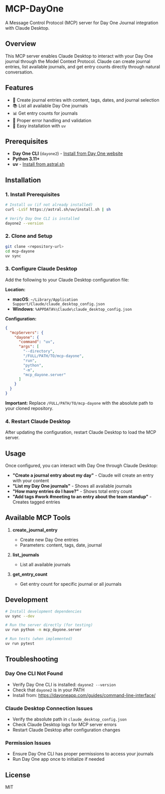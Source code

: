 # MCP-DayOne

A Message Control Protocol (MCP) server for Day One Journal integration with Claude Desktop.

## Overview

This MCP server enables Claude Desktop to interact with your Day One journal through the Model Context Protocol. Claude can create journal entries, list available journals, and get entry counts directly through natural conversation.

## Features

- 📝 Create journal entries with content, tags, dates, and journal selection
- 📚 List all available Day One journals
- 📊 Get entry counts for journals
- 🔧 Proper error handling and validation
- 🚀 Easy installation with `uv`

## Prerequisites

- **Day One CLI** (`dayone2`) - [Install from Day One website](https://dayoneapp.com/guides/command-line-interface/)
- **Python 3.11+** 
- **uv** - [Install from astral.sh](https://astral.sh/uv/install.sh)

## Installation

### 1. Install Prerequisites

```bash
# Install uv (if not already installed)
curl -LsSf https://astral.sh/uv/install.sh | sh

# Verify Day One CLI is installed
dayone2 --version
```

### 2. Clone and Setup

```bash
git clone <repository-url>
cd mcp-dayone
uv sync
```

### 3. Configure Claude Desktop

Add the following to your Claude Desktop configuration file:

**Location:**
- **macOS**: `~/Library/Application Support/Claude/claude_desktop_config.json`
- **Windows**: `%APPDATA%\Claude\claude_desktop_config.json`

**Configuration:**
```json
{
  "mcpServers": {
    "dayone": {
      "command": "uv",
      "args": [
        "--directory",
        "/FULL/PATH/TO/mcp-dayone",
        "run",
        "python",
        "-m",
        "mcp_dayone.server"
      ]
    }
  }
}
```

**Important:** Replace `/FULL/PATH/TO/mcp-dayone` with the absolute path to your cloned repository.

### 4. Restart Claude Desktop

After updating the configuration, restart Claude Desktop to load the MCP server.

## Usage

Once configured, you can interact with Day One through Claude Desktop:

- **"Create a journal entry about my day"** - Claude will create an entry with your content
- **"List my Day One journals"** - Shows all available journals
- **"How many entries do I have?"** - Shows total entry count
- **"Add tags #work #meeting to an entry about the team standup"** - Creates tagged entries

## Available MCP Tools

1. **create_journal_entry**
   - Create new Day One entries
   - Parameters: content, tags, date, journal
   
2. **list_journals**
   - List all available journals
   
3. **get_entry_count**
   - Get entry count for specific journal or all journals

## Development

```bash
# Install development dependencies
uv sync --dev

# Run the server directly (for testing)
uv run python -m mcp_dayone.server

# Run tests (when implemented)
uv run pytest
```

## Troubleshooting

### Day One CLI Not Found
- Verify Day One CLI is installed: `dayone2 --version`  
- Check that `dayone2` is in your PATH
- Install from: https://dayoneapp.com/guides/command-line-interface/

### Claude Desktop Connection Issues
- Verify the absolute path in `claude_desktop_config.json`
- Check Claude Desktop logs for MCP server errors
- Restart Claude Desktop after configuration changes

### Permission Issues
- Ensure Day One CLI has proper permissions to access your journals
- Run Day One app once to initialize if needed

## License

MIT

